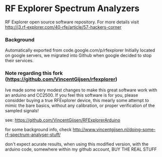 # RF Explorer Spectrum Analyzers

RF Explorer open source software repository. For more details visit http://j3.rf-explorer.com/40-rfe/article/57-hackers-corner

### Background

Automatically exported from code.google.com/p/rfexplorer 
Initially located on google servers, we migrated into Github when google decided to stop their services.

### Note regarding this fork (https://github.com/VincentGijsen/rfexplorer)

Ive made some very modest changes to make this great software work with an arduino and CC2500. If you feel this software is for you, please considder buying a true RFExplorer device, this mearly some attempt to mimic the bare basics, without any calibration, or proper verification of the sampled signals!

see: https://github.com/VincentGijsen/RFExplorerArduino

for some background info, check http://www.vincentgijsen.nl/doing-some-rf-spectrum-analyser-stuff/


don't expect acurate results, when using this modified version, with the arduino code, somewhere within my github account,  BUY THE REAL STUFF
